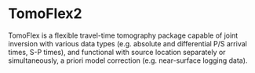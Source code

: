 # TomoFlex2
TomoFlex is a flexible travel-time tomography package capable of joint inversion with various data types (e.g. absolute and differential P/S arrival times, S-P times), and functional with source location separately or simultaneously, a priori model correction (e.g. near-surface logging data).
